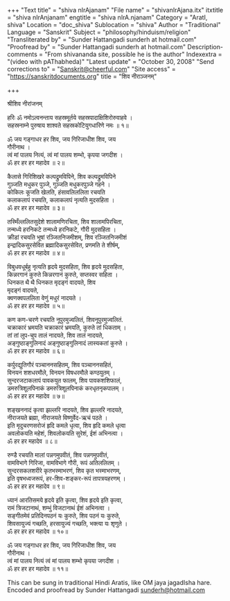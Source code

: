 +++
"Text title" = "shiva nIrAjanam"
"File name" = "shivanIrAjana.itx"
itxtitle = "shiva nIrAnjanam"
engtitle = "shiva nIrA.njanam"
Category = "AratI, shiva"
Location = "doc_shiva"
Sublocation = "shiva"
Author = "Traditional"
Language = "Sanskrit"
Subject = "philosophy/hinduism/religion"
"Transliterated by" = "Sunder Hattangadi sunderh at hotmail.com"
"Proofread by" = "Sunder Hattangadi sunderh at hotmail.com"
Description-comments = "From shivananda site, possible he is the author"
Indexextra = "(video with pAThabheda)"
"Latest update" = "October 30, 2008"
"Send corrections to" = "Sanskrit@cheerful.com"
"Site access" = "https://sanskritdocuments.org"
title = "शिव नीराञ्जनम्"

+++
  
 श्रीशिव नीरांजनम्   
  
हरिः ॐ नमोऽत्वनन्ताय सहस्रमूर्तये सहस्रपादाक्षिशिरोरुवाहवे ।  
सहस्रनाम्ने पुरुषाय शाश्वते सहस्रकोटियुगधारिणे नमः ॥ १॥  
  
ॐ जय गङ्गाधर हर शिव, जय गिरिजाधीश शिव, जय  
गौरीनाथ ।  
त्वं मां पालय नित्यं, त्वं मां पालय शम्भो, कृपया जगदीश ।  
ॐ हर हर हर महादेव ॥ २॥  
  
कैलासे गिरिशिखरे कल्पद्रुमविपिने, शिव कल्पद्रुमविपिने  
गुञ्जति मधुकर पुञ्जे, गुञ्जति मधुकरपुञ्जे गहने ।  
कोकिलः कूजति खेलति, हंसावलिललिता रचयति  
कलाकलापं रचयति, कलाकलापं नृत्यति मुदसहिता ।  
ॐ हर हर हर महादेव ॥ ३॥  
  
तस्मिँल्ललितसुदेशे शालामणिरचिता, शिव शालामपिरचिता,  
तन्मध्ये हरनिकटे तन्मध्ये हरनिकटे, गौरी मुदसहिता ।  
क्रीडां रचयति भूषां रञ्जितनिजमीशम्, शिव रञ्जितनिजमीशं  
इन्द्रादिकसुरसेवित ब्रह्मादिकसुरसेवित, प्रणमति ते शीर्षम्,  
ॐ हर हर हर महादेव ॥ ४॥  
  
विबुधवधूर्बहु नृत्यति हृदये मुदसहिता, शिव हृदये मुदसहिता,  
किन्नरगानं कुरुते किन्नरगानं कुरुते, सप्तस्वर सहिता ।  
धिनकत थै थै धिनकत मृदङ्गं वादयते, शिव  
मृदङ्गं वादयते,  
क्वणक्वपललिता वेणुं मधुरं नादयते ।  
ॐ हर हर हर महादेव ॥ ५॥  
  
कण कण-चरणे रचयति नूपुरमुज्वलितं, शिवनूपुरमुज्वलितं.  
चक्राकारं भ्रमयति चक्राकारं भ्रमयति, कुरुते तां धिकताम् ।  
तां तां लुप-चुप तालं नादयते, शिव तालं नादयते,  
अङ्गुष्ठाङ्गुलिनादं अङ्गुष्ठाङ्गुलिनादं लास्यकतां कुरुते ।  
ॐ हर हर हर महादेव ॥ ६॥  
  
कर्पुरद्युतिगौरं पञ्चाननसहितम्, शिव पञ्चाननसहितं,  
विनयन शशधरमौले, विनयन विषधरमौले कण्ठयुतम् ।  
सुन्दरजटाकलापं पावकयुत फालम्, शिव पावकशशिफालं,  
डमरुत्रिशूलपिनाकं डमरुत्रिशूलपिनाकं करधृतनृकपालम् ।  
ॐ हर हर हर महादेव ॥ ७॥  
  
शङ्खननादं कृत्वा झल्लरि नादयते, शिव झल्लरि नादयते,  
नीराजयते ब्रह्मा, नीराजयते विष्णुर्वेद-ऋचं पठते ।  
इति मृदुचरणसरोजं हृदि कमले धृत्वा, शिव हृदि कमले धृत्वा  
अवलोकयति महेशं, शिवलोकयति सुरेशं, ईशं अभिनत्वा ।  
ॐ हर हर महादेव ॥ ८॥  
  
रुण्डै रचयति मालां पन्नगमुपवीतं, शिव पन्नगमुपवीतं,  
वामविभागे गिरिजा, वामविभागे गौरी, रूपं अतिललितम् ।  
सुन्दरसकलशरीरे कृतभस्माभरणं, शिव कृत भस्माभरणम्,  
इति वृषभध्वजरूपं, हर-शिव-शङ्कर-रूपं तापत्रयहरणम् ।  
ॐ हर हर हर महादेव ॥ ९॥  
  
ध्यानं आरतिसमये हृदये इति कृत्वा, शिव हृदये इति कृत्वा,  
रामं त्रिजटानाथं, शम्भुं विजटानाथं ईशं अभिनत्वा ।  
सङ्गीतमेवं प्रतिदिनपठनं यः कुरुते, शिव पठनं यः कुरुते,  
शिवसायुज्यं गच्छति, हरसायुज्यं गच्छति, भक्त्या यः शृणुते ।  
ॐ हर हर हर महादेव ॥ १०॥  
  
ॐ जय गङ्गाधर हर शिव, जय गिरिजाधीश शिव, जय  
गौरीनाथ ।  
त्वं मां पालय नित्यं त्वं मां पालय शम्भो कृपया जगदीश ।  
ॐ हर हर हर महादेव ॥ ११॥  
  
  
This can be sung in traditional Hindi Aratis, like OM jaya jagadIsha hare.  
Encoded and proofread by Sunder Hattangadi sunderh@hotmail.com  
  
